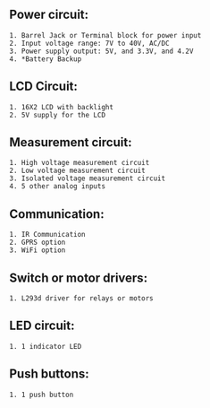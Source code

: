 ## Power circuit:

	1. Barrel Jack or Terminal block for power input
	2. Input voltage range: 7V to 40V, AC/DC
	3. Power supply output: 5V, and 3.3V, and 4.2V
	4. *Battery Backup

## LCD Circuit:
	1. 16X2 LCD with backlight
	2. 5V supply for the LCD

## Measurement circuit:
	1. High voltage measurement circuit
	2. Low voltage measurement circuit
	3. Isolated voltage measurement circuit
	4. 5 other analog inputs

## Communication:
	1. IR Communication
	2. GPRS option
	3. WiFi option

## Switch or motor drivers:
	1. L293d driver for relays or motors

## LED circuit:
	1. 1 indicator LED

## Push buttons:
	1. 1 push button

